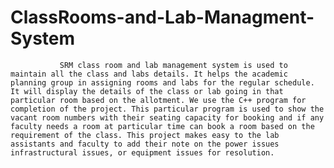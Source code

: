 # ClassRooms-and-Lab-Managment-System

               SRM class room and lab management system is used to maintain all the class and labs details. It helps the academic planning group in assigning rooms and labs for the regular schedule. It will display the details of the class or lab going in that particular room based on the allotment. We use the C++ program for completion of the project. This particular program is used to show the vacant room numbers with their seating capacity for booking and if any faculty needs a room at particular time can book a room based on the requirement of the class. This project makes easy to the lab assistants and faculty to add their note on the power issues infrastructural issues, or equipment issues for resolution.
